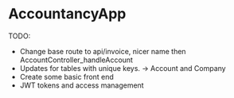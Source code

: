 # AccountancyApp

TODO:

- Change base route to api/invoice, nicer name then AccountController_handleAccount
- Updates for tables with unique keys. -> Account and Company
- Create some basic front end
- JWT tokens and access management
